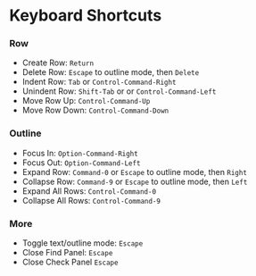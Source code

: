 # Keyboard Shortcuts

### Row

* Create Row: `Return`
* Delete Row: `Escape` to outline mode, then `Delete`
* Indent Row: `Tab` or `Control-Command-Right`
* Unindent Row: `Shift-Tab` or or `Control-Command-Left`
* Move Row Up: `Control-Command-Up`
* Move Row Down: `Control-Command-Down`

### Outline

* Focus In: `Option-Command-Right`
* Focus Out: `Option-Command-Left`
* Expand Row: `Command-0` or `Escape` to outline mode, then `Right`
* Collapse Row: `Command-9` or `Escape` to outline mode, then `Left`
* Expand All Rows: `Control-Command-0`
* Collapse All Rows: `Control-Command-9`

### More

* Toggle text/outline mode: `Escape`
* Close Find Panel: `Escape`
* Close Check Panel `Escape`
